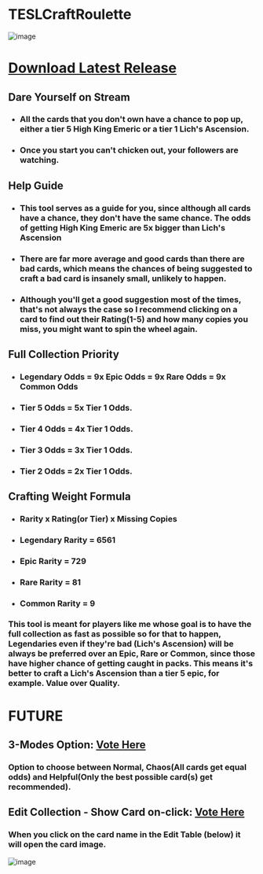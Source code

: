 # TESLCraftRoulette
![image](https://user-images.githubusercontent.com/37052744/41302549-ac25a456-6e62-11e8-9d1e-15c7dbac3fe3.png)

# [Download Latest Release](https://github.com/JoaoWorkspace/TESLCraftRoulette/releases/tag/BETA)

## Dare Yourself on Stream
* ### All the cards that you don't own have a chance to pop up, either a tier 5 High King Emeric or a tier 1 Lich's Ascension.
* ### Once you start you can't chicken out, your followers are watching.


## Help Guide
* ### This tool serves as a guide for you, since although all cards have a chance, they don't have the same chance. The odds of getting High King Emeric are 5x bigger than Lich's Ascension
* ### There are far more average and good cards than there are bad cards, which means the chances of being suggested to craft a bad card is insanely small, unlikely to happen.
* ### Although you'll get a good suggestion most of the times, that's not always the case so I recommend clicking on a card to find out their Rating(1-5) and how many copies you miss, you might want to spin the wheel again.


## Full Collection Priority
* ### Legendary Odds = 9x Epic Odds = 9x Rare Odds = 9x Common Odds
* ### Tier 5 Odds = 5x Tier 1 Odds.
* ### Tier 4 Odds = 4x Tier 1 Odds. 
* ### Tier 3 Odds = 3x Tier 1 Odds. 
* ### Tier 2 Odds = 2x Tier 1 Odds.


## Crafting Weight Formula
* ### Rarity x Rating(or Tier) x Missing Copies
* ### Legendary Rarity = 6561
* ### Epic Rarity = 729
* ### Rare Rarity = 81
* ### Common Rarity = 9


### This tool is meant for players like me whose goal is to have the full collection as fast as possible so for that to happen, Legendaries even if they're bad (Lich's Ascension) will be always be preferred over an Epic, Rare or Common, since those have higher chance of getting caught in packs. This means it's better to craft a Lich's Ascension than a tier 5 epic, for example. Value over Quality.

# FUTURE
## 3-Modes Option: [Vote Here](https://strawpoll.com/3xycg3dy)
### Option to choose between Normal, Chaos(All cards get equal odds) and Helpful(Only the best possible card(s) get recommended).

## Edit Collection - Show Card on-click: [Vote Here](https://strawpoll.com/d3ezeg9r)
### When you click on the card name in the Edit Table (below) it will open the card image.
![image](https://user-images.githubusercontent.com/37052744/41306167-1fa3bb48-6e6d-11e8-8dd9-7e332a3dfab8.png)
